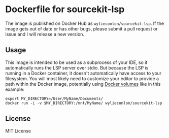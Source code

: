 # Dockerfile for sourcekit-lsp

The image is published on Docker Hub as `wylieconlon/sourcekit-lsp`. If the image gets
out of date or has other bugs, please submit a pull request or issue and I will release
a new version.

## Usage

This image is intended to be used as a subprocess of your IDE, so it automatically runs the
LSP server over stdio. But because the LSP is running in a Docker container, it doesn't
automatically have access to your filesystem. You will most likely need to customize your
editor to provide a path within the Docker image, potentially using
[Docker volumes](https://docs.docker.com/storage/volumes/) like in this example:

```
export MY_DIRECTORY=/User/MyName/Documents/
docker run -i -v $MY_DIRECTORY:/mnt/MyName/ wylieconlon/sourcekit-lsp
```

## License

MIT License
